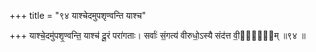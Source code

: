 +++
title = "९४ याश्चेदमुपशृण्वन्ति याश्च"

+++
याश्चे॒दमु॑पशृ॒ण्वन्ति॒ याश्च॑ दू॒रं परा॑गताः। सर्वाः॑ सं॒गत्य॑ वीरुधो॒ऽस्यै संद॑त्त वी॒र्य्य᳖म् ॥९४ ॥